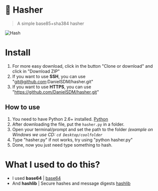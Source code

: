 # 🔑 Hasher
> A simple base85+sha384 hasher

![Hash](https://4.bp.blogspot.com/--t3lzAB89oU/VzhDwltgSyI/AAAAAAAAAdE/bBFS8jffBnItQH3YOnE8bueq_2NEjfBJwCLcB/s1600/data_encryption.gif)

# Install
1. For more easy download, click in the button "Clone or download" and click in "Download ZIP"
2. If you want to use **SSH**, you can use "git@github.com:DanielSDM/hasher.git"
3. If you want to use **HTTPS**, you can use "https://github.com/DanielSDM/hasher.git"

## How to use
1. You need to have Python 2.6+ installed. [Python](https://www.python.org/)
2. After downloading the file, put the `hasher.py` in a folder.
3. Open your terminal/prompt and set the path to the folder *(example on Windows we use CD: `cd Desktop/coolfolder`*
4. Type "hasher.py" if not works, try using "python hasher.py"
5. Done, now you just need type something to hash.

# What I used to do this?
- I used **base64** | [base64](https://docs.python.org/3/library/base64.html)
- And **hashlib** | Secure hashes and message digests [hashlib](https://docs.python.org/3/library/hashlib.html)
